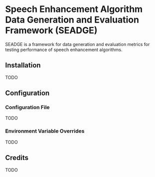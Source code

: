 # Speech Enhancement Algorithm Data Generation and Evaluation Framework (SEADGE)

SEADGE is a framework for data generation and evaluation metrics for testing performance of speech enhancement algorithms.

## Installation

TODO

## Configuration

### Configuration File

TODO

### Environment Variable Overrides

TODO

## Credits

TODO

